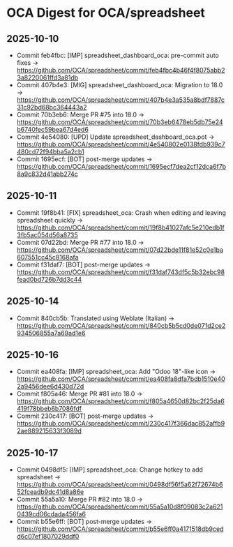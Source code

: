 # OCA Digest for OCA/spreadsheet

## 2025-10-10

- Commit feb4fbc: [IMP] spreadsheet_dashboard_oca: pre-commit auto fixes → https://github.com/OCA/spreadsheet/commit/feb4fbc4b46f4f8075abb23a8220061ffd3a81db
- Commit 407b4e3: [MIG] spreadsheet_dashboard_oca: Migration to 18.0 → https://github.com/OCA/spreadsheet/commit/407b4e3a535a8bdf7887c31c92bd68bc364443a2
- Commit 70b3eb6: Merge PR #75 into 18.0 → https://github.com/OCA/spreadsheet/commit/70b3eb6478eb5db75e24b6740fec59bea67d4ed6
- Commit 4e54080: [UPD] Update spreadsheet_dashboard_oca.pot → https://github.com/OCA/spreadsheet/commit/4e540802e0138fdb939c7480cd72f94bba5a2cb1
- Commit 1695ecf: [BOT] post-merge updates → https://github.com/OCA/spreadsheet/commit/1695ecf7dea2cf12dca6f7b8a9c832d41abb274c

## 2025-10-11

- Commit 19f8b41: [FIX] spreadsheet_oca: Crash when editing and leaving spreadsheet quickly → https://github.com/OCA/spreadsheet/commit/19f8b41027afc5e210edb1f3fb5ac054d56a8735
- Commit 07d22bd: Merge PR #77 into 18.0 → https://github.com/OCA/spreadsheet/commit/07d22bde11f81e52c0e1ba607551cc45c8168afa
- Commit f31daf7: [BOT] post-merge updates → https://github.com/OCA/spreadsheet/commit/f31daf743df5c5b32ebc98fead0bd726b7dd3c44

## 2025-10-14

- Commit 840cb5b: Translated using Weblate (Italian) → https://github.com/OCA/spreadsheet/commit/840cb5b5cd0de071d2ce2934506855a7a69ad1e6

## 2025-10-16

- Commit ea408fa: [IMP] spreadsheet_oca: Add "Odoo 18"-like icon → https://github.com/OCA/spreadsheet/commit/ea408fa8dfa7bdb1510e402a9456dee6d430d72d
- Commit f805a46: Merge PR #81 into 18.0 → https://github.com/OCA/spreadsheet/commit/f805a4650d82bc2f25da6419f78bbeb6b7086fdf
- Commit 230c417: [BOT] post-merge updates → https://github.com/OCA/spreadsheet/commit/230c417f366dac852affb92ae889215633f3089d

## 2025-10-17

- Commit 0498df5: [IMP] spreadsheet_oca: Change hotkey to add spreadsheet → https://github.com/OCA/spreadsheet/commit/0498df56f5a62f72674b652fceadb9dc41d8a86e
- Commit 55a5a10: Merge PR #82 into 18.0 → https://github.com/OCA/spreadsheet/commit/55a5a10d8f09083c2a6210439cd06cdada456fa6
- Commit b55e6ff: [BOT] post-merge updates → https://github.com/OCA/spreadsheet/commit/b55e6ff0a4171518db9cedd6c07ef1807029ddf0


